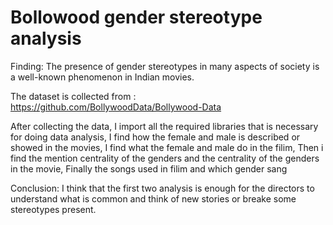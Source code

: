 # Bollowood gender stereotype analysis
Finding:
The presence of gender stereotypes in many aspects of society is a well-known phenomenon in Indian movies.


The dataset is collected from : https://github.com/BollywoodData/Bollywood-Data

After collecting the data, 
I import all the required libraries that is necessary for doing data analysis, 
I find how the female and male is described or showed in the movies,
I find what the female and male do in the filim, 
Then i find the mention centrality of the genders and the centrality of the genders in the movie, 
Finally the songs used in filim and which gender sang 

Conclusion:
I think that the first two analysis is enough for the directors to understand what is common and think of new stories or breake some stereotypes present.
